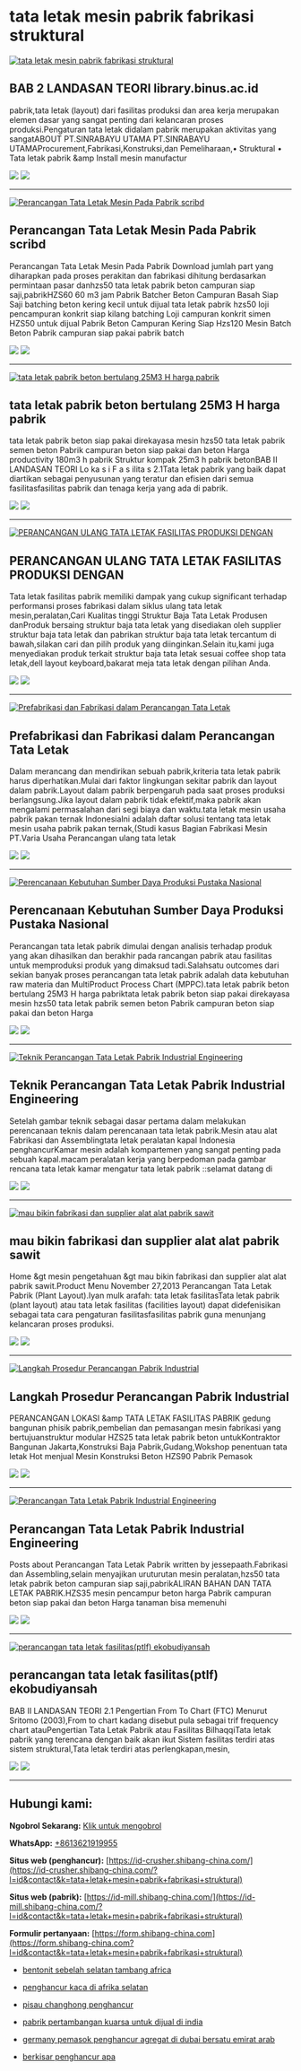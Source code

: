# tata letak mesin pabrik fabrikasi struktural

<a href="https://swt.shibang-china.com/?l=id&img&k=tata+letak+mesin+pabrik+fabrikasi+struktural" target="_blank">![tata letak mesin pabrik fabrikasi struktural](http://static.shibang-china.com/all-800x300/1129.jpg)</a>

## BAB 2 LANDASAN TEORI library.binus.ac.id
pabrik,tata letak (layout) dari fasilitas produksi dan area kerja merupakan elemen dasar yang sangat penting dari kelancaran proses produksi.Pengaturan tata letak didalam pabrik merupakan aktivitas yang sangatABOUT PT.SINRABAYU UTAMA PT.SINRABAYU UTAMAProcurement,Fabrikasi,Konstruksi,dan Pemeliharaan,• Struktural • Tata letak pabrik &amp Install mesin manufactur


<a href="https://whatsapp.shibangsoft.com/WhatsApp.php" target="_blank" title="WhatsApp">![](http://static.shibang-china.com/icon/whatsapp.png)</a> <a href="https://swt.shibang-china.com/?l=id&icon&k=tata+letak+mesin+pabrik+fabrikasi+struktural" target="_blank">![](http://static.shibang-china.com/icon/chat-id.png)</a>

---

<a href="https://swt.shibang-china.com/?l=id&img&k=tata+letak+mesin+pabrik+fabrikasi+struktural" target="_blank">![Perancangan Tata Letak Mesin Pada Pabrik scribd](http://static.shibang-china.com/all-800x300/175.jpg)</a>

## Perancangan Tata Letak Mesin Pada Pabrik scribd
Perancangan Tata Letak Mesin Pada Pabrik Download jumlah part yang diharapkan pada proses perakitan dan fabrikasi dihitung berdasarkan permintaan pasar danhzs50 tata letak pabrik beton campuran siap saji,pabrikHZS60 60 m3 jam Pabrik Batcher Beton Campuran Basah Siap Saji batching beton kering kecil untuk dijual tata letak pabrik hzs50 loji pencampuran konkrit siap kilang batching Loji campuran konkrit simen HZS50 untuk dijual Pabrik Beton Campuran Kering Siap Hzs120 Mesin Batch Beton Pabrik campuran siap pakai pabrik batch


<a href="https://whatsapp.shibangsoft.com/WhatsApp.php" target="_blank" title="WhatsApp">![](http://static.shibang-china.com/icon/whatsapp.png)</a> <a href="https://swt.shibang-china.com/?l=id&icon&k=tata+letak+mesin+pabrik+fabrikasi+struktural" target="_blank">![](http://static.shibang-china.com/icon/chat-id.png)</a>

---

<a href="https://swt.shibang-china.com/?l=id&img&k=tata+letak+mesin+pabrik+fabrikasi+struktural" target="_blank">![tata letak pabrik beton bertulang 25M3 H harga pabrik](http://static.shibang-china.com/all-800x300/1377.jpg)</a>

## tata letak pabrik beton bertulang 25M3 H harga pabrik
tata letak pabrik beton siap pakai direkayasa mesin hzs50 tata letak pabrik semen beton Pabrik campuran beton siap pakai dan beton Harga productivity 180m3 h pabrik Struktur kompak 25m3 h pabrik betonBAB II LANDASAN TEORI Lo ka s i F a s ilita s 2.1Tata letak pabrik yang baik dapat diartikan sebagai penyusunan yang teratur dan efisien dari semua fasilitasfasilitas pabrik dan tenaga kerja yang ada di pabrik.


<a href="https://whatsapp.shibangsoft.com/WhatsApp.php" target="_blank" title="WhatsApp">![](http://static.shibang-china.com/icon/whatsapp.png)</a> <a href="https://swt.shibang-china.com/?l=id&icon&k=tata+letak+mesin+pabrik+fabrikasi+struktural" target="_blank">![](http://static.shibang-china.com/icon/chat-id.png)</a>

---

<a href="https://swt.shibang-china.com/?l=id&img&k=tata+letak+mesin+pabrik+fabrikasi+struktural" target="_blank">![PERANCANGAN ULANG TATA LETAK FASILITAS PRODUKSI DENGAN](http://static.shibang-china.com/all-800x300/654.jpg)</a>

## PERANCANGAN ULANG TATA LETAK FASILITAS PRODUKSI DENGAN
Tata letak fasilitas pabrik memiliki dampak yang cukup significant terhadap performansi proses fabrikasi dalam siklus ulang tata letak mesin,peralatan,Cari Kualitas tinggi Struktur Baja Tata Letak Produsen danProduk bersaing struktur baja tata letak yang disediakan oleh supplier struktur baja tata letak dan pabrikan struktur baja tata letak tercantum di bawah,silakan cari dan pilih produk yang diinginkan.Selain itu,kami juga menyediakan produk terkait struktur baja tata letak sesuai coffee shop tata letak,dell layout keyboard,bakarat meja tata letak dengan pilihan Anda.


<a href="https://whatsapp.shibangsoft.com/WhatsApp.php" target="_blank" title="WhatsApp">![](http://static.shibang-china.com/icon/whatsapp.png)</a> <a href="https://swt.shibang-china.com/?l=id&icon&k=tata+letak+mesin+pabrik+fabrikasi+struktural" target="_blank">![](http://static.shibang-china.com/icon/chat-id.png)</a>

---

<a href="https://swt.shibang-china.com/?l=id&img&k=tata+letak+mesin+pabrik+fabrikasi+struktural" target="_blank">![Prefabrikasi dan Fabrikasi dalam Perancangan Tata Letak](http://static.shibang-china.com/all-800x300/288.jpg)</a>

## Prefabrikasi dan Fabrikasi dalam Perancangan Tata Letak
Dalam merancang dan mendirikan sebuah pabrik,kriteria tata letak pabrik harus diperhatikan.Mulai dari faktor lingkungan sekitar pabrik dan layout dalam pabrik.Layout dalam pabrik berpengaruh pada saat proses produksi berlangsung.Jika layout dalam pabrik tidak efektif,maka pabrik akan mengalami permasalahan dari segi biaya dan waktu.tata letak mesin usaha pabrik pakan ternak IndonesiaIni adalah daftar solusi tentang tata letak mesin usaha pabrik pakan ternak,(Studi kasus Bagian Fabrikasi Mesin PT.Varia Usaha Perancangan ulang tata letak


<a href="https://whatsapp.shibangsoft.com/WhatsApp.php" target="_blank" title="WhatsApp">![](http://static.shibang-china.com/icon/whatsapp.png)</a> <a href="https://swt.shibang-china.com/?l=id&icon&k=tata+letak+mesin+pabrik+fabrikasi+struktural" target="_blank">![](http://static.shibang-china.com/icon/chat-id.png)</a>

---

<a href="https://swt.shibang-china.com/?l=id&img&k=tata+letak+mesin+pabrik+fabrikasi+struktural" target="_blank">![Perencanaan Kebutuhan Sumber Daya Produksi Pustaka Nasional](http://static.shibang-china.com/all-800x300/1353.jpg)</a>

## Perencanaan Kebutuhan Sumber Daya Produksi Pustaka Nasional
Perancangan tata letak pabrik dimulai dengan analisis terhadap produk yang akan dihasilkan dan berakhir pada rancangan pabrik atau fasilitas untuk memproduksi produk yang dimaksud tadi.Salahsatu outcomes dari sekian banyak proses perancangan tata letak pabrik adalah data kebutuhan raw materia dan MultiProduct Process Chart (MPPC).tata letak pabrik beton bertulang 25M3 H harga pabriktata letak pabrik beton siap pakai direkayasa mesin hzs50 tata letak pabrik semen beton Pabrik campuran beton siap pakai dan beton Harga


<a href="https://whatsapp.shibangsoft.com/WhatsApp.php" target="_blank" title="WhatsApp">![](http://static.shibang-china.com/icon/whatsapp.png)</a> <a href="https://swt.shibang-china.com/?l=id&icon&k=tata+letak+mesin+pabrik+fabrikasi+struktural" target="_blank">![](http://static.shibang-china.com/icon/chat-id.png)</a>

---

<a href="https://swt.shibang-china.com/?l=id&img&k=tata+letak+mesin+pabrik+fabrikasi+struktural" target="_blank">![Teknik Perancangan Tata Letak Pabrik Industrial Engineering](http://static.shibang-china.com/all-800x300/109.jpg)</a>

## Teknik Perancangan Tata Letak Pabrik Industrial Engineering
Setelah gambar teknik sebagai dasar pertama dalam melakukan perencanaan teknis dalam perencanaan tata letak pabrik.Mesin atau alat Fabrikasi dan Assemblingtata letak peralatan kapal Indonesia penghancurKamar mesin adalah kompartemen yang sangat penting pada sebuah kapal.macam peralatan kerja yang berpedoman pada gambar rencana tata letak kamar mengatur tata letak pabrik ::selamat datang di


<a href="https://whatsapp.shibangsoft.com/WhatsApp.php" target="_blank" title="WhatsApp">![](http://static.shibang-china.com/icon/whatsapp.png)</a> <a href="https://swt.shibang-china.com/?l=id&icon&k=tata+letak+mesin+pabrik+fabrikasi+struktural" target="_blank">![](http://static.shibang-china.com/icon/chat-id.png)</a>

---

<a href="https://swt.shibang-china.com/?l=id&img&k=tata+letak+mesin+pabrik+fabrikasi+struktural" target="_blank">![mau bikin fabrikasi dan supplier alat alat pabrik sawit](http://static.shibang-china.com/all-800x300/1400.jpg)</a>

## mau bikin fabrikasi dan supplier alat alat pabrik sawit
Home &gt mesin pengetahuan &gt mau bikin fabrikasi dan supplier alat alat pabrik sawit.Product Menu November 27,2013 Perancangan Tata Letak Pabrik (Plant Layout).Iyan mulk arafah: tata letak fasilitasTata letak pabrik (plant layout) atau tata letak fasilitas (facilities layout) dapat didefenisikan sebagai tata cara pengaturan fasilitasfasilitas pabrik guna menunjang kelancaran proses produksi.


<a href="https://whatsapp.shibangsoft.com/WhatsApp.php" target="_blank" title="WhatsApp">![](http://static.shibang-china.com/icon/whatsapp.png)</a> <a href="https://swt.shibang-china.com/?l=id&icon&k=tata+letak+mesin+pabrik+fabrikasi+struktural" target="_blank">![](http://static.shibang-china.com/icon/chat-id.png)</a>

---

<a href="https://swt.shibang-china.com/?l=id&img&k=tata+letak+mesin+pabrik+fabrikasi+struktural" target="_blank">![Langkah Prosedur Perancangan Pabrik Industrial](http://static.shibang-china.com/all-800x300/1530.jpg)</a>

## Langkah Prosedur Perancangan Pabrik Industrial
PERANCANGAN LOKASI &amp TATA LETAK FASILITAS PABRIK gedung bangunan phisik pabrik,pembelian dan pemasangan mesin fabrikasi yang bertujuanstruktur modular HZS25 tata letak pabrik beton untukKontraktor Bangunan Jakarta,Konstruksi Baja Pabrik,Gudang,Wokshop penentuan tata letak Hot menjual Mesin Konstruksi Beton HZS90 Pabrik Pemasok


<a href="https://whatsapp.shibangsoft.com/WhatsApp.php" target="_blank" title="WhatsApp">![](http://static.shibang-china.com/icon/whatsapp.png)</a> <a href="https://swt.shibang-china.com/?l=id&icon&k=tata+letak+mesin+pabrik+fabrikasi+struktural" target="_blank">![](http://static.shibang-china.com/icon/chat-id.png)</a>

---

<a href="https://swt.shibang-china.com/?l=id&img&k=tata+letak+mesin+pabrik+fabrikasi+struktural" target="_blank">![Perancangan Tata Letak Pabrik Industrial Engineering](http://static.shibang-china.com/all-800x300/1497.jpg)</a>

## Perancangan Tata Letak Pabrik Industrial Engineering
Posts about Perancangan Tata Letak Pabrik written by jessepaath.Fabrikasi dan Assembling,selain menyajikan uruturutan mesin peralatan,hzs50 tata letak pabrik beton campuran siap saji,pabrikALIRAN BAHAN DAN TATA LETAK PABRIK.HZS35 mesin pencampur beton harga Pabrik campuran beton siap pakai dan beton Harga tanaman bisa memenuhi


<a href="https://whatsapp.shibangsoft.com/WhatsApp.php" target="_blank" title="WhatsApp">![](http://static.shibang-china.com/icon/whatsapp.png)</a> <a href="https://swt.shibang-china.com/?l=id&icon&k=tata+letak+mesin+pabrik+fabrikasi+struktural" target="_blank">![](http://static.shibang-china.com/icon/chat-id.png)</a>

---

<a href="https://swt.shibang-china.com/?l=id&img&k=tata+letak+mesin+pabrik+fabrikasi+struktural" target="_blank">![perancangan tata letak fasilitas(ptlf) ekobudiyansah](http://static.shibang-china.com/all-800x300/61.jpg)</a>

## perancangan tata letak fasilitas(ptlf) ekobudiyansah
BAB II LANDASAN TEORI 2.1 Pengertian From To Chart (FTC) Menurut Sritomo (2003),From to chart kadang disebut pula sebagai trif frequency chart atauPengertian Tata Letak Pabrik atau Fasilitas BilhaqqiTata letak pabrik yang terencana dengan baik akan ikut Sistem fasilitas terdiri atas sistem struktural,Tata letak terdiri atas perlengkapan,mesin,


<a href="https://whatsapp.shibangsoft.com/WhatsApp.php" target="_blank" title="WhatsApp">![](http://static.shibang-china.com/icon/whatsapp.png)</a> <a href="https://swt.shibang-china.com/?l=id&icon&k=tata+letak+mesin+pabrik+fabrikasi+struktural" target="_blank">![](http://static.shibang-china.com/icon/chat-id.png)</a>

---
## Hubungi kami:

**Ngobrol Sekarang:** [Klik untuk mengobrol](https://swt.shibang-china.com?l=id&contact&k=tata+letak+mesin+pabrik+fabrikasi+struktural)

**WhatsApp:**  [+8613621919955](https://whatsapp.shibangsoft.com/WhatsApp.php)

**Situs web (penghancur):** [https://id-crusher.shibang-china.com/](https://id-crusher.shibang-china.com/?l=id&contact&k=tata+letak+mesin+pabrik+fabrikasi+struktural)

**Situs web (pabrik):** [https://id-mill.shibang-china.com/](https://id-mill.shibang-china.com/?l=id&contact&k=tata+letak+mesin+pabrik+fabrikasi+struktural)

**Formulir pertanyaan:** [https://form.shibang-china.com](https://form.shibang-china.com?l=id&contact&k=tata+letak+mesin+pabrik+fabrikasi+struktural)

* [bentonit sebelah selatan tambang africa](../40/bentonit%20sebelah%20selatan%20tambang%20africa.md)

* [penghancur kaca di afrika selatan](../31/penghancur%20kaca%20di%20afrika%20selatan.md)

* [pisau changhong penghancur](../31/pisau%20changhong%20penghancur.md)

* [pabrik pertambangan kuarsa untuk dijual di india](../35/pabrik%20pertambangan%20kuarsa%20untuk%20dijual%20di%20india.md)

* [germany pemasok penghancur agregat di dubai bersatu emirat arab](../38/germany%20pemasok%20penghancur%20agregat%20di%20dubai%20bersatu%20emirat%20arab.md)

* [berkisar penghancur apa](../34/berkisar%20penghancur%20apa.md)